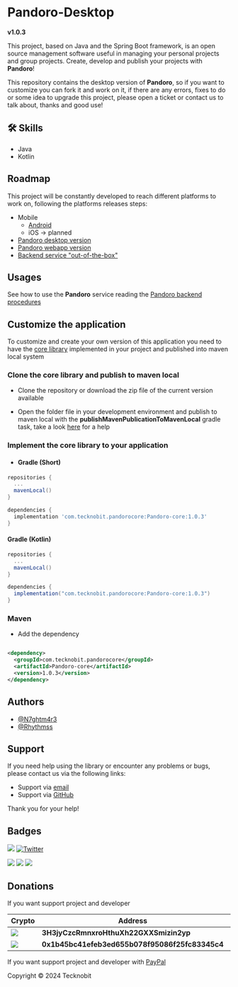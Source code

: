 # Pandoro-Desktop

**v1.0.3**

This project, based on Java and the Spring Boot framework, is an open source management software useful in managing your
personal projects and group projects.
Create, develop and publish your projects with **Pandoro**!

This repository contains the desktop version of **Pandoro**,
so if you want to customize you can fork it and work on it, if there are any errors, fixes to do or some
idea to upgrade this project, please open a ticket or contact us to talk about, thanks and good
use!

## 🛠 Skills

- Java
- Kotlin

## Roadmap

This project will be constantly developed to reach different platforms to work on, following the platforms releases
steps:

- Mobile
  - <a href="https://github.com/N7ghtm4r3/Pandoro-Android#readme">Android</a>
  - iOS -> planned
- <a href="https://github.com/N7ghtm4r3/Pandoro-Desktop/releases/tag/1.0.3">Pandoro desktop version</a>
- <a href="https://github.com/Rhythmss/pandoro-webapp">Pandoro webapp version</a>
- <a href="https://github.com/N7ghtm4r3/Pandoro/releases/tag/1.0.3">Backend service "out-of-the-box"</a>

## Usages

See how to use the **Pandoro** service reading the <a href="https://github.com/N7ghtm4r3/Pandoro#readme">
Pandoro backend procedures</a>

## Customize the application

To customize and create your own version of this application you need to have
the <a href="https://github.com/N7ghtm4r3/Pandoro/tree/main/Pandoro-core">
core library</a> implemented in your project and published into maven local system

### Clone the core library and publish to maven local

- Clone the repository or download the zip file of the current version available

- Open the folder file in your development environment and publish to maven local with the
  **publishMavenPublicationToMavenLocal** gradle task, take a
  look <a href="https://docs.gradle.org/current/userguide/publishing_maven.html">here</a>
  for a help

### Implement the core library to your application

- #### Gradle (Short)

```gradle
repositories {
  ...
  mavenLocal()
}

dependencies {
  implementation 'com.tecknobit.pandorocore:Pandoro-core:1.0.3'
}
```

#### Gradle (Kotlin)

```gradle
repositories {
  ...
  mavenLocal()
}

dependencies {
  implementation("com.tecknobit.pandorocore:Pandoro-core:1.0.3")
}
```

### Maven

- Add the dependency

```xml

<dependency>
  <groupId>com.tecknobit.pandorocore</groupId>
  <artifactId>Pandoro-core</artifactId>
  <version>1.0.3</version>
</dependency>
```

## Authors

- [@N7ghtm4r3](https://www.github.com/N7ghtm4r3)
- [@Rhythmss](https://www.github.com/Rhythmss)

## Support

If you need help using the library or encounter any problems or bugs, please contact us via the
following links:

- Support via <a href="mailto:infotecknobitcompany@gmail.com">email</a>
- Support via <a href="https://github.com/N7ghtm4r3/Pandoro-Desktop/issues/new">GitHub</a>

Thank you for your help!

## Badges

[![](https://img.shields.io/badge/Google_Play-414141?style=for-the-badge&logo=google-play&logoColor=white)](https://play.google.com/store/apps/developer?id=Tecknobit)
[![Twitter](https://img.shields.io/badge/Twitter-1DA1F2?style=for-the-badge&logo=twitter&logoColor=white)](https://twitter.com/tecknobit)

[![](https://img.shields.io/badge/Java-ED8B00?style=for-the-badge&logo=java&logoColor=white)](https://www.oracle.com/java/)
[![](https://img.shields.io/badge/Kotlin-0095D5?&style=for-the-badge&logo=kotlin&logoColor=white)](https://kotlinlang.org/)
[![](https://img.shields.io/badge/Android-3DDC84?style=for-the-badge&logo=android&logoColor=white)](https://play.google.com/store/apps/details?id=com.tecknobit.pandoro)

## Donations

If you want support project and developer

| Crypto                                                                                              | Address                                        | Network  |
|-----------------------------------------------------------------------------------------------------|------------------------------------------------|----------|
| ![](https://img.shields.io/badge/Bitcoin-000000?style=for-the-badge&logo=bitcoin&logoColor=white)   | **3H3jyCzcRmnxroHthuXh22GXXSmizin2yp**         | Bitcoin  |
| ![](https://img.shields.io/badge/Ethereum-3C3C3D?style=for-the-badge&logo=Ethereum&logoColor=white) | **0x1b45bc41efeb3ed655b078f95086f25fc83345c4** | Ethereum |

If you want support project and developer
with <a href="https://www.paypal.com/donate/?hosted_button_id=5QMN5UQH7LDT4">PayPal</a>

Copyright © 2024 Tecknobit
